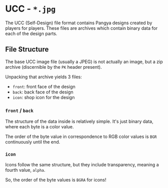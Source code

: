 # UCC - `*.jpg`

The UCC (Self-Design) file format contains Pangya designs created by players for players. These files are archives which contain binary data for each of the design parts.

## File Structure

The base UCC image file (usually a JPEG) is not actually an image, but a zip archive (discernible by the `PK` header present).

Unpacking that archive yields 3 files:

- `front`: front face of the design
- `back`: back face of the design
- `icon`: shop icon for the design

### `front` / `back`

The structure of the data inside is relatively simple. It's just binary data, where each byte is a color value.

The order of the byte value in correspondence to RGB color values is `BGR` continuously until the end.

### `icon`

Icons follow the same structure, but they include transparency, meaning a fourth value, `alpha`.

So, the order of the byte values is `BGRA` for icons!
